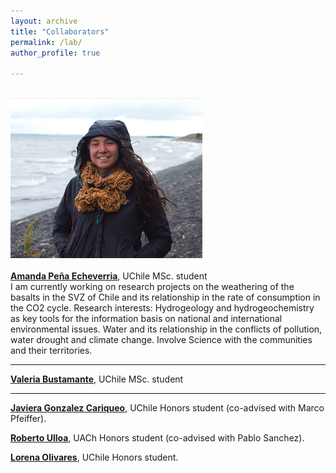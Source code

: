 ```yaml
---
layout: archive
title: "Collaborators"
permalink: /lab/
author_profile: true

---
```


<br><img style="float: center;" src="/images/apena_web.png"></br>
<br><b><a href="amanda.pena@ug.uchile.cl">Amanda Peña Echeverria</a></b>, UChile MSc. student</br>
I am currently working on research projects on the weathering of the basalts in the SVZ of Chile and its relationship in the rate of consumption in the CO2 cycle.
Research interests: Hydrogeology and hydrogeochemistry as key tools for the information basis on national and international environmental issues. Water and its relationship in the conflicts of pollution, water drought and climate change. Involve Science with the communities and their territories. 

---

<b><a href="valeria.bustamante@ug.uchile.cl">Valeria Bustamante</a></b>, UChile MSc. student

---
<b><a href="javgonzc@gmail.com">Javiera Gonzalez Cariqueo</a></b>, UChile Honors student (co-advised with Marco Pfeiffer).

<b><a href="roberto.ulloa01@alumnos.uach.cl ">Roberto Ulloa</a></b>, UACh Honors student (co-advised with Pablo Sanchez).

<b><a href="lore.olivares24@gmail.com">Lorena Olivares</a></b>, UChile Honors student.





